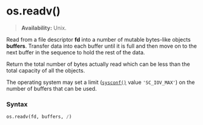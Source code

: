 # os.readv()

> **Availability:** Unix.

Read from a file descriptor **fd** into a number of mutable bytes-like objects **buffers**. Transfer data into each buffer until it is full and then move on to the next buffer in the sequence to hold the rest of the data.

Return the total number of bytes actually read which can be less than the total capacity of all the objects.

The operating system may set a limit ([`sysconf()`](/modules/os/sysconf.md) value `'SC_IOV_MAX'`) on the number of buffers that can be used.

### Syntax

```python
os.readv(fd, buffers, /)
```